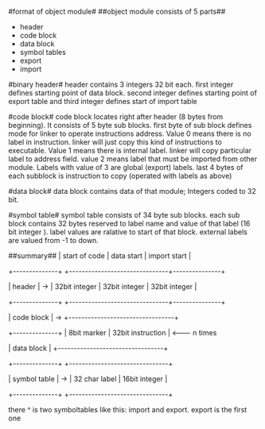 #format of object module#
##object module consists of 5 parts##
 * header
 * code block
 * data block
 * symbol tables
  * export
  * import

#binary header#
header contains 3 integers 32 bit each. first integer defines starting point of data block. second 
integer defines starting point of export table and third integer defines start of import table

#code block#
code block locates right after header (8 bytes from beginning).
It consists of 5 byte sub blocks. first byte of sub block defines mode for linker to operate 
instructions address. Value 0 means there is no label in instruction. linker will just copy this kind 
of instructions to executable. Value 1 means there is internal label. linker will copy particular 
label to address field. value 2 means label that must be imported from other module. Labels with value
of 3 are global (export) labels. last 4 bytes of each subblock is instruction to 
copy (operated with labels as above)

#data block#
data block contains data of that module; Integers coded to 32 bit.

#symbol table#
symbol table consists of 34 byte sub blocks. each sub block contains 32 bytes reserved to label name 
and value of that label (16 bit integer ). label values are ralative to start of that block. external 
labels are valued from -1 to down.

##summary##
                    | start of code |  data start   | import start  |

+--------------+    +-------------------------------+---------------+

| header       | -> | 32bit integer | 32bit integer | 32bit integer |

+--------------+    +-------------------------------+---------------+

| code block   | -> +---------------------------------+

+--------------+    | 8bit marker | 32bit instruction | <--- n times

| data block   |    +---------------------------------+

+--------------+    +-------------------------------+

| symbol table | -> | 32 char label | 16bit integer |

+--------------+    +-------------------------------+

there ^ is two symboltables like this: import and export.
export is the first one
